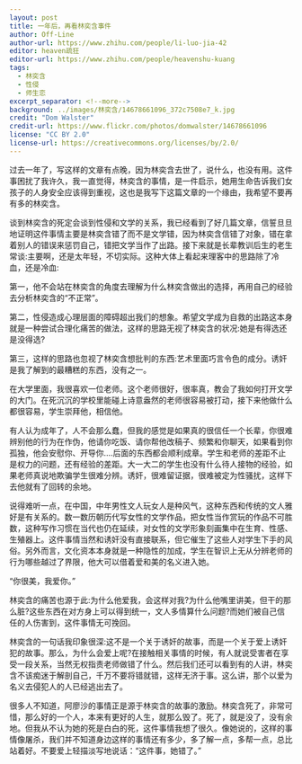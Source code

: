 ```yaml
---
layout: post
title: 一年后，再看林奕含事件
author: Off-Line
author-url: https://www.zhihu.com/people/li-luo-jia-42
editor: heaven疏狂
editor-url: https://www.zhihu.com/people/heavenshu-kuang
tags:
  - 林奕含
  - 性侵
  - 师生恋
excerpt_separator: <!--more-->
background: ../images/林奕含/14678661096_372c7508e7_k.jpg
credit: "Dom Walster"
credit-url: https://www.flickr.com/photos/domwalster/14678661096
license: "CC BY 2.0"
license-url: https://creativecommons.org/licenses/by/2.0/
---
```


过去一年了，写这样的文章有点晚，因为林奕含去世了，说什么，也没有用。这件事困扰了我许久，我一直觉得，林奕含的事情，是一件启示，她用生命告诉我们女孩子的人身安全应该得到重视，这也是我写下这篇文章的一个缘由，我希望不要再有多的林奕含。

<!--more-->

谈到林奕含的死定会谈到性侵和文学的关系，我已经看到了好几篇文章，信誓旦旦地证明这件事情主要是林奕含错了而不是文学错，因为林奕含信错了对象，错在拿着别人的错误来惩罚自己，错把文学当作了出路。接下来就是长辈教训后生的老生常谈:主要啊，还是太年轻，不切实际。这种大体上看起来理客中的思路除了冷血，还是冷血:

第一，他不会站在林奕含的角度去理解为什么林奕含做出的选择，再用自己的经验去分析林奕含的“不正常”。

第二，性侵造成心理层面的障碍超出我们的想象。希望文学成为自救的出路这本身就是一种尝试合理化痛苦的做法，这样的思路无视了林奕含的状况:她是有得选还是没得选?

第三，这样的思路也忽视了林奕含想批判的东西:艺术里面巧言令色的成分。诱奸是我了解到的最糟糕的东西，没有之一。

在大学里面，我很喜欢一位老师。这个老师很好，很率真，教会了我如何打开文学的大门。在死沉沉的学校里能碰上诗意盎然的老师很容易被打动，接下来他做什么都很容易，学生崇拜他，相信他。

有人认为成年了，人不会那么蠢，但我的感觉是如果真的很信任一个长辈，你很难辨别他的行为在作伪，他请你吃饭、请你帮他改稿子、频繁和你聊天，如果看到你孤独，他会安慰你、开导你....后面的东西都会顺利成章。学生和老师的差距不止是权力的问题，还有经验的差距。大一大二的学生也没有什么待人接物的经验，如果老师真说地欺骗学生很难分辨。诱奸，很难留证据，很难被定为性骚扰，这样下去他就有了回转的余地。

说得难听一点，在中国，中年男性文人玩女人是种风气，这种东西和传统的文人雅好是有关系的。数一数历朝历代写女性的文学作品，把女性当作赏玩的作品不可胜数，这种写作习惯在当代也仍在延续，对女性的文学形象刻画集中在生育、性感、生殖器上。这件事情当然和诱奸没有直接联系，但它催生了这些人对学生下手的风俗。另外而言，文化资本本身就是一种隐性的加成，学生在智识上无从分辨老师的行为哪些越过了界限，他大可以借着爱和美的名义进入她。

“你很美，我爱你。”

林奕含的痛苦也源于此:为什么他爱我，会这样对我?为什么他嘴里讲美，但干的那么脏?这些东西在对方身上可以得到统一，文人多情算什么问题?而她们被自己信任的人伤害到，这件事情无可挽回。

林奕含的一句话我印象很深:这不是一个关于诱奸的故事，而是一个关于爱上诱奸犯的故事。那么，为什么会爱上呢?在接触相关事情的时候，有人就说受害者在享受一段关系，当然无权指责老师做错了什么。然后我们还可以看到有的人讲，林奕含不该痴迷于解剖自己，千万不要将错就错，这样无济于事。这么讲，那个以爱为名义去侵犯人的人已经逃出去了。

很多人不知道，阿廖沙的事情正是源于林奕含的故事的激励。林奕含死了，非常可惜，那么好的一个人，本来有更好的人生，就那么毁了。死了，就是没了，没有余地。但我从不认为她的死是白白的死，这件事情我想了很久。像她说的，这样的事情像屠杀，我们并不知道身边这样的事情还有多少，多了解一点，多帮一点，总比站着好。不要爱上轻描淡写地说话：“这件事，她错了。”